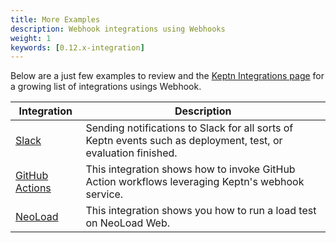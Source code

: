 ```yaml
---
title: More Examples
description: Webhook integrations using Webhooks
weight: 1
keywords: [0.12.x-integration]
---
```


Below are a just few examples to review and the [Keptn Integrations page](../../../..//integrations) for a growing list of integrations usings Webhook.

| Integration  | Description                                           |
|---------------- |-----------------------------------------------------  |
| [Slack](https://artifacthub.io/packages/keptn/keptn-integrations/slack)  | Sending notifications to Slack for all sorts of Keptn events such as deployment, test, or evaluation finished. |
| [GitHub Actions](https://artifacthub.io/packages/keptn/keptn-integrations/githubaction)  | This integration shows how to invoke GitHub Action workflows leveraging Keptn's webhook service.  |
| [NeoLoad](https://artifacthub.io/packages/keptn/keptn-integrations/neoload)  | This integration shows you how to run a load test on NeoLoad Web. |